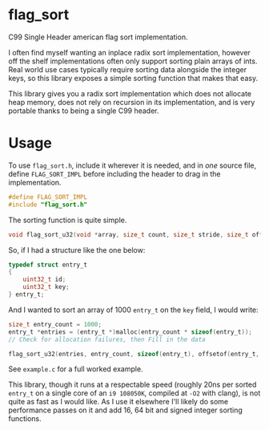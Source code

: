 # flag_sort

C99 Single Header american flag sort implementation.

I often find myself wanting an inplace radix sort implementation, however off the shelf
implementations often only support sorting plain arrays of ints. Real world use cases
typically require sorting data alongside the integer keys, so this library exposes a
simple sorting function that makes that easy.

This library gives you a radix sort implementation which does not allocate heap memory,
does not rely on recursion in its implementation, and is very portable thanks to being
a single C99 header.


# Usage

To use `flag_sort.h`, include it wherever it is needed, and in _one_ source file, define
`FLAG_SORT_IMPL` before including the header to drag in the implementation.

```c
#define FLAG_SORT_IMPL
#include "flag_sort.h"
```

The sorting function is quite simple.

```c
void flag_sort_u32(void *array, size_t count, size_t stride, size_t offset);
```

So, if I had a structure like the one below:

```c
typedef struct entry_t
{
    uint32_t id;
    uint32_t key;
} entry_t;
```

And I wanted to sort an array of 1000 `entry_t` on the `key` field, I would write:

```c
size_t entry_count = 1000;
entry_t *entries = (entry_t *)malloc(entry_count * sizeof(entry_t));
// Check for allocation failures, then Fill in the data

flag_sort_u32(entries, entry_count, sizeof(entry_t), offsetof(entry_t, key));
```

See `example.c` for a full worked example.

This library, though it runs at a respectable speed (roughly 20ns per sorted `entry_t` on a
single core of an `i9 108050K`, compiled at `-O2` with clang), is not quite as fast as I would
like. As I use it elsewhere I'll likely do some performance passes on it and add 16, 64 bit and
signed integer sorting functions.